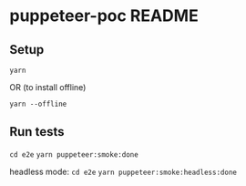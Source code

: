 # puppeteer-poc README

## Setup 
`yarn`

OR (to install offline)

`yarn --offline`

## Run tests
`cd e2e`
`yarn puppeteer:smoke:done`

headless mode:
`cd e2e`
`yarn puppeteer:smoke:headless:done`